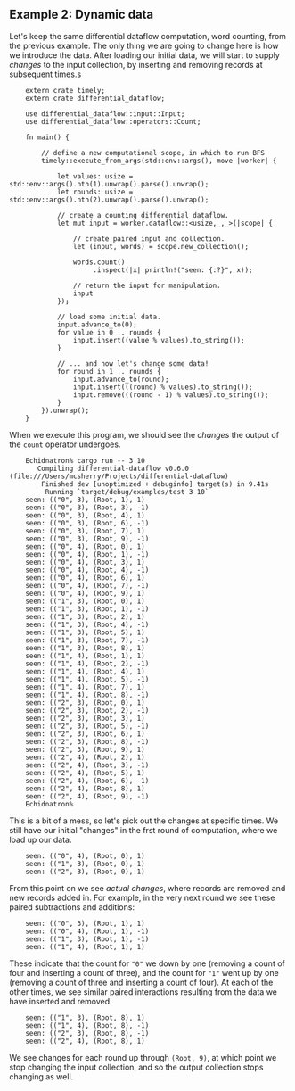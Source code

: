 ## Example 2: Dynamic data

Let's keep the same differential dataflow computation, word counting, from the previous example. The only thing we are going to change here is how we introduce the data. After loading our initial data, we will start to supply *changes* to the input collection, by inserting and removing records at subsequent times.s

```rust,no_run
    extern crate timely;
    extern crate differential_dataflow;

    use differential_dataflow::input::Input;
    use differential_dataflow::operators::Count;

    fn main() {

        // define a new computational scope, in which to run BFS
        timely::execute_from_args(std::env::args(), move |worker| {

            let values: usize = std::env::args().nth(1).unwrap().parse().unwrap();
            let rounds: usize = std::env::args().nth(2).unwrap().parse().unwrap();

            // create a counting differential dataflow.
            let mut input = worker.dataflow::<usize,_,_>(|scope| {

                // create paired input and collection.
                let (input, words) = scope.new_collection();

                words.count()
                     .inspect(|x| println!("seen: {:?}", x));

                // return the input for manipulation.
                input
            });

            // load some initial data.
            input.advance_to(0);
            for value in 0 .. rounds {
                input.insert((value % values).to_string());
            }

            // ... and now let's change some data!
            for round in 1 .. rounds {
                input.advance_to(round);
                input.insert(((round) % values).to_string());
                input.remove(((round - 1) % values).to_string());
            }
        }).unwrap();
    }
```

When we execute this program, we should see the *changes* the output of the `count` operator undergoes.

        Echidnatron% cargo run -- 3 10
           Compiling differential-dataflow v0.6.0 (file:///Users/mcsherry/Projects/differential-dataflow)
            Finished dev [unoptimized + debuginfo] target(s) in 9.41s
             Running `target/debug/examples/test 3 10`
        seen: (("0", 3), (Root, 1), 1)
        seen: (("0", 3), (Root, 3), -1)
        seen: (("0", 3), (Root, 4), 1)
        seen: (("0", 3), (Root, 6), -1)
        seen: (("0", 3), (Root, 7), 1)
        seen: (("0", 3), (Root, 9), -1)
        seen: (("0", 4), (Root, 0), 1)
        seen: (("0", 4), (Root, 1), -1)
        seen: (("0", 4), (Root, 3), 1)
        seen: (("0", 4), (Root, 4), -1)
        seen: (("0", 4), (Root, 6), 1)
        seen: (("0", 4), (Root, 7), -1)
        seen: (("0", 4), (Root, 9), 1)
        seen: (("1", 3), (Root, 0), 1)
        seen: (("1", 3), (Root, 1), -1)
        seen: (("1", 3), (Root, 2), 1)
        seen: (("1", 3), (Root, 4), -1)
        seen: (("1", 3), (Root, 5), 1)
        seen: (("1", 3), (Root, 7), -1)
        seen: (("1", 3), (Root, 8), 1)
        seen: (("1", 4), (Root, 1), 1)
        seen: (("1", 4), (Root, 2), -1)
        seen: (("1", 4), (Root, 4), 1)
        seen: (("1", 4), (Root, 5), -1)
        seen: (("1", 4), (Root, 7), 1)
        seen: (("1", 4), (Root, 8), -1)
        seen: (("2", 3), (Root, 0), 1)
        seen: (("2", 3), (Root, 2), -1)
        seen: (("2", 3), (Root, 3), 1)
        seen: (("2", 3), (Root, 5), -1)
        seen: (("2", 3), (Root, 6), 1)
        seen: (("2", 3), (Root, 8), -1)
        seen: (("2", 3), (Root, 9), 1)
        seen: (("2", 4), (Root, 2), 1)
        seen: (("2", 4), (Root, 3), -1)
        seen: (("2", 4), (Root, 5), 1)
        seen: (("2", 4), (Root, 6), -1)
        seen: (("2", 4), (Root, 8), 1)
        seen: (("2", 4), (Root, 9), -1)
        Echidnatron%

This is a bit of a mess, so let's pick out the changes at specific times. We still have our initial "changes" in the frst round of computation, where we load up our data.

        seen: (("0", 4), (Root, 0), 1)
        seen: (("1", 3), (Root, 0), 1)
        seen: (("2", 3), (Root, 0), 1)

From this point on we see *actual changes*, where records are removed and new records added in. For example, in the very next round we see these paired subtractions and additions:

        seen: (("0", 3), (Root, 1), 1)
        seen: (("0", 4), (Root, 1), -1)
        seen: (("1", 3), (Root, 1), -1)
        seen: (("1", 4), (Root, 1), 1)

These indicate that the count for `"0"` we down by one (removing a count of four and inserting a count of three), and the count for `"1"` went up by one (removing a count of three and inserting a count of four). At each of the other times, we see similar paired interactions resulting from the data we have inserted and removed.

        seen: (("1", 3), (Root, 8), 1)
        seen: (("1", 4), (Root, 8), -1)
        seen: (("2", 3), (Root, 8), -1)
        seen: (("2", 4), (Root, 8), 1)

We see changes for each round up through `(Root, 9)`, at which point we stop changing the input collection, and so the output collection stops changing as well.